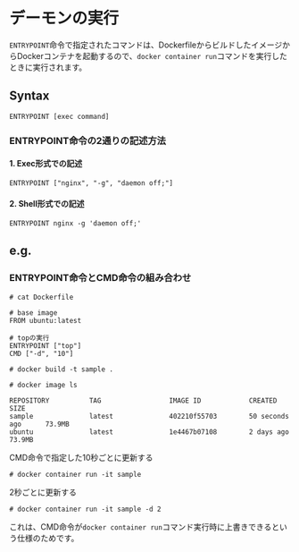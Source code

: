 # デーモンの実行
`ENTRYPOINT`命令で指定されたコマンドは、DockerfileからビルドしたイメージからDockerコンテナを起動するので、`docker container run`コマンドを実行したときに実行されます。
## Syntax
```
ENTRYPOINT [exec command]
```
### ENTRYPOINT命令の2通りの記述方法
#### 1. Exec形式での記述
```
ENTRYPOINT ["nginx", "-g", "daemon off;"]
```
#### 2. Shell形式での記述
```
ENTRYPOINT nginx -g 'daemon off;'
```
## e.g.
### ENTRYPOINT命令とCMD命令の組み合わせ
```
# cat Dockerfile
```
```
# base image
FROM ubuntu:latest

# topの実行
ENTRYPOINT ["top"]
CMD ["-d", "10"]
```
```
# docker build -t sample .
```
```
# docker image ls
```
```
REPOSITORY          TAG                 IMAGE ID            CREATED             SIZE
sample              latest              402210f55703        50 seconds ago      73.9MB
ubuntu              latest              1e4467b07108        2 days ago          73.9MB
```
CMD命令で指定した10秒ごとに更新する
```
# docker container run -it sample
```
2秒ごとに更新する
```
# docker container run -it sample -d 2
```
これは、CMD命令が`docker container run`コマンド実行時に上書きできるという仕様のためです。
